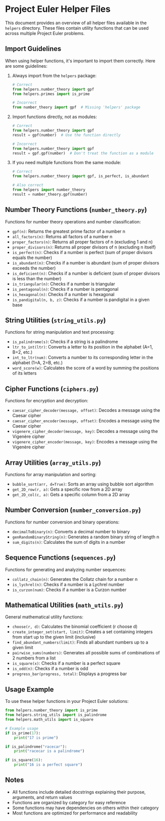 # Project Euler Helper Files

This document provides an overview of all helper files available in the `helpers` directory. These files contain utility functions that can be used across multiple Project Euler problems.

## Import Guidelines

When using helper functions, it's important to import them correctly. Here are some guidelines:

1. Always import from the `helpers` package:
   ```python
   # Correct
   from helpers.number_theory import gpf
   from helpers.primes import is_prime
   
   # Incorrect
   from number_theory import gpf  # Missing 'helpers' package
   ```

2. Import functions directly, not as modules:
   ```python
   # Correct
   from helpers.number_theory import gpf
   result = gpf(number)  # Use the function directly
   
   # Incorrect
   from helpers.number_theory import gpf
   result = gpf.gpf(number)  # Don't treat the function as a module
   ```

3. If you need multiple functions from the same module:
   ```python
   # Correct
   from helpers.number_theory import gpf, is_perfect, is_abundant
   
   # Also correct
   from helpers import number_theory
   result = number_theory.gpf(number)
   ```

## Number Theory Functions (`number_theory.py`)

Functions for number theory operations and number classification:

- `gpf(n)`: Returns the greatest prime factor of a number n
- `all_factors(n)`: Returns all factors of a number n
- `proper_factors(n)`: Returns all proper factors of n (excluding 1 and n)
- `proper_divisors(n)`: Returns all proper divisors of n (excluding n itself)
- `is_perfect(n)`: Checks if a number is perfect (sum of proper divisors equals the number)
- `is_abundant(n)`: Checks if a number is abundant (sum of proper divisors exceeds the number)
- `is_deficient(n)`: Checks if a number is deficient (sum of proper divisors is less than the number)
- `is_triangular(n)`: Checks if a number is triangular
- `is_pentagonal(n)`: Checks if a number is pentagonal
- `is_hexagonal(n)`: Checks if a number is hexagonal
- `is_pandigital(n, b, z)`: Checks if a number is pandigital in a given base

## String Utilities (`string_utils.py`)

Functions for string manipulation and text processing:

- `is_palindrome(s)`: Checks if a string is a palindrome
- `ltr_to_int(ltr)`: Converts a letter to its position in the alphabet (A=1, B=2, etc.)
- `int_to_ltr(num)`: Converts a number to its corresponding letter in the alphabet (1=A, 2=B, etc.)
- `word_score(w)`: Calculates the score of a word by summing the positions of its letters

## Cipher Functions (`ciphers.py`)

Functions for encryption and decryption:

- `caesar_cipher_decoder(message, offset)`: Decodes a message using the Caesar cipher
- `caesar_cipher_encoder(message, offset)`: Encodes a message using the Caesar cipher
- `vigenere_cipher_decoder(message, key)`: Decodes a message using the Vigenère cipher
- `vigenere_cipher_encoder(message, key)`: Encodes a message using the Vigenère cipher

## Array Utilities (`array_utils.py`)

Functions for array manipulation and sorting:

- `bubble_sort(arr, d=True)`: Sorts an array using bubble sort algorithm
- `get_2D_row(r, a)`: Gets a specific row from a 2D array
- `get_2D_col(c, a)`: Gets a specific column from a 2D array

## Number Conversion (`number_conversion.py`)

Functions for number conversion and binary operations:

- `decimalToBinary(n)`: Converts a decimal number to binary
- `genRandomBinaryString(n)`: Generates a random binary string of length n
- `sum_digits(n)`: Calculates the sum of digits in a number

## Sequence Functions (`sequences.py`)

Functions for generating and analyzing number sequences:

- `collatz_chain(n)`: Generates the Collatz chain for a number n
- `is_lychrel(n)`: Checks if a number is a Lychrel number
- `is_curzon(num)`: Checks if a number is a Curzon number

## Mathematical Utilities (`math_utils.py`)

General mathematical utility functions:

- `choose(r, d)`: Calculates the binomial coefficient (r choose d)
- `create_integer_set(start, limit)`: Creates a set containing integers from start up to the given limit (inclusive)
- `find_abundant_numbers(limit)`: Finds all abundant numbers up to a given limit
- `pairwise_sums(numbers)`: Generates all possible sums of combinations of 2 numbers from a list
- `is_square(x)`: Checks if a number is a perfect square
- `is_odd(n)`: Checks if a number is odd
- `progress_bar(progress, total)`: Displays a progress bar

## Usage Example

To use these helper functions in your Project Euler solutions:

```python
from helpers.number_theory import is_prime
from helpers.string_utils import is_palindrome
from helpers.math_utils import is_square

# Example usage
if is_prime(17):
    print("17 is prime")

if is_palindrome("racecar"):
    print("racecar is a palindrome")

if is_square(16):
    print("16 is a perfect square")
```

## Notes

- All functions include detailed docstrings explaining their purpose, arguments, and return values
- Functions are organized by category for easy reference
- Some functions may have dependencies on others within their category
- Most functions are optimized for performance and readability 